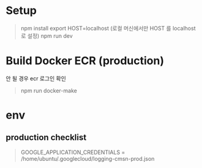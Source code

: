 # Setup

> npm install
> export HOST=localhost (로컬 머신에서만 HOST 를 localhost로 설정)
> npm run dev

# Build Docker ECR (production)
안 될 경우 ecr 로그인 확인

> npm run docker-make

# env 
## production checklist
> GOOGLE_APPLICATION_CREDENTIALS = /home/ubuntu/.googlecloud/logging-cmsn-prod.json
